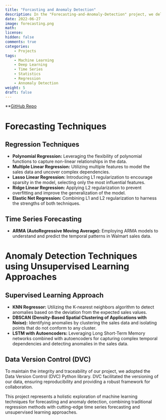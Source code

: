 ```yaml
---
title: "Forcasting and Anomaly Detection"
description: In the "Forecasting-and-Anomaly-Detection" project, we delved into the realm of machine learning to enhance our understanding of Walmart sales data. The project focused on both time series forecasting and anomaly detection, employing a diverse set of techniques to achieve accurate predictions and identify unusual patterns in the sales data.
date: 2022-06-27
image: forecasting.png
math: 
license: 
hidden: false
comments: true
categories:
    - Projects
tags:
    - Machine Learning
    - Deep Learning 
    - Time Series
    - Statistics
    - Regression
    - Annomaly Detection
weight: 5 
draft: false
---
```

**[GitHub Repo](https://github.com/U77w41/Forcasting-and-Anomaly-Detection)
# Forecasting Techniques

## Regression Techniques

- **Polynomial Regression:** Leveraging the flexibility of polynomial functions to capture non-linear relationships in the data.
- **Multiple Linear Regression:** Utilizing multiple features to model the sales data and uncover complex dependencies.
- **Lasso Linear Regression:** Introducing L1 regularization to encourage sparsity in the model, selecting only the most influential features.
- **Ridge Linear Regression:** Applying L2 regularization to prevent overfitting and improve the generalization of the model.
- **Elastic Net Regression:** Combining L1 and L2 regularization to harness the strengths of both techniques.

## Time Series Forecasting

- **ARMA (AutoRegressive Moving Average):** Employing ARMA models to understand and predict the temporal patterns in Walmart sales data.

# Anomaly Detection Techniques using Unsupervised Learning Approaches

## Supervised Learning Approach

- **KNN Regressor:** Utilizing the K-nearest neighbors algorithm to detect anomalies based on the deviation from the expected sales values.
- **DBSCAN (Density-Based Spatial Clustering of Applications with Noise):** Identifying anomalies by clustering the sales data and isolating points that do not conform to any cluster.
- **LSTM with Autoencoders:** Leveraging Long Short-Term Memory networks combined with autoencoders for capturing complex temporal dependencies and detecting anomalies in the sales data.

## Data Version Control (DVC)
To maintain the integrity and traceability of our project, we adopted the Data Version Control (DVC) Python library. DVC facilitated the versioning of our data, ensuring reproducibility and providing a robust framework for collaboration.

This project represents a holistic exploration of machine learning techniques for forecasting and anomaly detection, combining traditional regression methods with cutting-edge time series forecasting and unsupervised learning approaches.